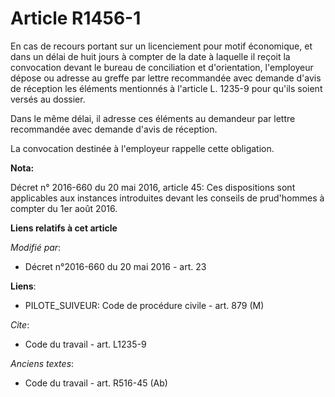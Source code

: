 # Article R1456-1

En cas de recours portant sur un licenciement pour motif économique, et dans un délai de huit jours à compter de la date à
laquelle il reçoit la convocation devant le bureau de conciliation et d'orientation, l'employeur dépose ou adresse au greffe
par lettre recommandée avec demande d'avis de réception les éléments mentionnés à l'article L. 1235-9 pour qu'ils soient
versés au dossier. 

Dans le même délai, il adresse ces éléments au demandeur par lettre recommandée avec demande d'avis de réception. 

La convocation destinée à l'employeur rappelle cette obligation.

**Nota:**

Décret n° 2016-660 du 20 mai 2016, article 45: Ces dispositions sont applicables aux instances introduites devant les
conseils de prud'hommes à compter du 1er août 2016.

**Liens relatifs à cet article**

_Modifié par_:

  - Décret n°2016-660 du 20 mai 2016 - art. 23

**Liens**:

  - PILOTE_SUIVEUR: Code de procédure civile - art. 879 (M)

_Cite_:

  - Code du travail - art. L1235-9

_Anciens textes_:

  - Code du travail - art. R516-45 (Ab)
